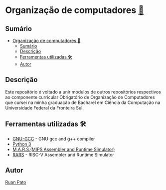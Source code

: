 # Organização de computadores [:link:](https://github.com/ruanpato/org) #

## Sumário ##

- [Organização de computadores :link:](#organização-de-computadores-link)
  - [Sumário](#sumário)
  - [Descrição](#descrição)
  - [Ferramentas utilizadas 🛠️](#ferramentas-utilizadas-️)
  - [Autor](#autor)

## Descrição ##

Este repositório é voltado a unir módulos de outros repositórios respectivos ao componente curricular Obrigatório de Organização de Computadores que cursei na minha graduação de Bacharel em Ciência da Computação na Universidade Federal da Fronteira Sul.

## Ferramentas utilizadas 🛠️ ##

- [GNU-GCC](https://gcc.gnu.org/) - GNU gcc and g++ compiler
- [Python 3](https://www.python.org/)
- [M.A.R.S.(MIPS Assembler and Runtime Simulator)](http://courses.missouristate.edu/KenVollmar/mars/)
- [RARS](https://github.com/TheThirdOne/rars) - RISC-V Assembler and Runtime Simulator

## Autor ##

[Ruan Pato](https://github.com/ruanpato)